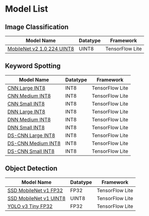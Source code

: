 # Model List
## Image Classification
| Model Name |  Datatype  |  Framework |
|-----------------|---------|--------------|
| [MobileNet v2 1.0 224 UINT8](models/image_classification/mobilenet_v2_1.0_224/tflite_uint8) | UINT8 | TensorFlow Lite |

## Keyword Spotting
| Model Name |  Datatype  |  Framework |
|-----------------|---------|--------------|
| [CNN Large INT8](models/keyword_spotting/cnn_large/tflite_int8) | INT8 | TensorFlow Lite |
| [CNN Medium INT8](models/keyword_spotting/cnn_medium/tflite_int8) | INT8 | TensorFlow Lite |
| [CNN Small INT8](models/keyword_spotting/cnn_small/tflite_int8) | INT8 | TensorFlow Lite |
| [DNN Large INT8](models/keyword_spotting/dnn_large/tflite_int8) | INT8 | TensorFlow Lite |
| [DNN Medium INT8](models/keyword_spotting/dnn_medium/tflite_int8) | INT8 | TensorFlow Lite |
| [DNN Small INT8](models/keyword_spotting/dnn_small/tflite_int8) | INT8 | TensorFlow Lite |
| [DS-CNN Large INT8](models/keyword_spotting/ds_cnn_large/tflite_int8) | INT8 | TensorFlow Lite |
| [DS-CNN Medium INT8](models/keyword_spotting/ds_cnn_medium/tflite_int8) | INT8 | TensorFlow Lite |
| [DS-CNN Small INT8](models/keyword_spotting/ds_cnn_small/tflite_int8) | INT8 | TensorFlow Lite |

## Object Detection
| Model Name |  Datatype  |  Framework |
|-----------------|---------|--------------|
| [SSD MobileNet v1 FP32](models/object_detection/ssd_mobilenet_v1/tflite_fp32) | FP32 | TensorFlow Lite |
| [SSD MobileNet v1 UINT8](models/object_detection/ssd_mobilenet_v1/tflite_uint8) | UINT8 | TensorFlow Lite |
| [YOLO v3 Tiny FP32](models/object_detection/yolo_v3_tiny/tflite_fp32) | FP32 | TensorFlow Lite |
